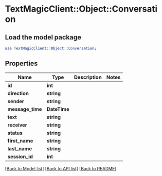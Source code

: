 # TextMagicClient::Object::Conversation

## Load the model package
```perl
use TextMagicClient::Object::Conversation;
```

## Properties
Name | Type | Description | Notes
------------ | ------------- | ------------- | -------------
**id** | **int** |  | 
**direction** | **string** |  | 
**sender** | **string** |  | 
**message_time** | **DateTime** |  | 
**text** | **string** |  | 
**receiver** | **string** |  | 
**status** | **string** |  | 
**first_name** | **string** |  | 
**last_name** | **string** |  | 
**session_id** | **int** |  | 

[[Back to Model list]](../README.md#documentation-for-models) [[Back to API list]](../README.md#documentation-for-api-endpoints) [[Back to README]](../README.md)


